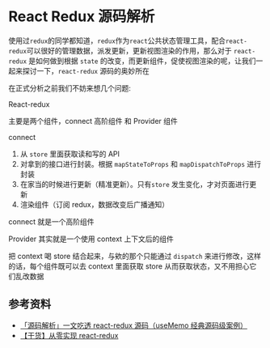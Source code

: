 # React Redux 源码解析

使用过`redux`的同学都知道，`redux`作为`react`公共状态管理工具，配合`react-redux`可以很好的管理数据，派发更新，更新视图渲染的作用，那么对于 `react-redux` 是如何做到根据 `state` 的改变，而更新组件，促使视图渲染的呢，让我们一起来探讨一下，`react-redux` 源码的奥妙所在

在正式分析之前我们不妨来想几个问题:

React-redux

主要是两个组件，connect 高阶组件 和 Provider 组件

connect

1. 从 `store` 里面获取读和写的 API
2. 对拿到的接口进行封装。根据 `mapStateToProps` 和 `mapDispatchToProps` 进行封装
3. 在家当的时候进行更新（精准更新）。只有`store` 发生变化，才对页面进行更新
4. 渲染组件（订阅 redux，数据改变后广播通知）

connect 就是一个高阶组件

Provider 其实就是一个使用 context 上下文后的组件

把 context 喝 store 结合起来，与欸的那个只能通过 `dispatch` 来进行修改，这样的话，每个组件既可以去 context 里面获取 store 从而获取状态，又不用担心它们乱改数据

## 参考资料

- [「源码解析」一文吃透 react-redux 源码（useMemo 经典源码级案例）](https://mp.weixin.qq.com/s/oEvs6qzUbf4Lb5pvftKZIQ)
- [【干货】从零实现 react-redux](https://mp.weixin.qq.com/s?__biz=Mzg5ODA5NTM1Mw==&mid=2247485220&idx=2&sn=74811cf3a61baf1a883fe1c7a76b88fa&chksm=c06686b2f7110fa4211871572ae52b08b0cc045741540e28e7c026f441b7c7f26e454aecd1b0&mpshare=1&scene=1&srcid=&sharer_sharetime=1585194811446&sharer_shareid=778ad5bf3b27e0078eb105d7277263f6#rd)
